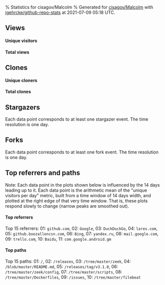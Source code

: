% Statistics for cisagov/Malcolm
% Generated for [cisagov/Malcolm](https://github.com/cisagov/Malcolm) with [jgehrcke/github-repo-stats](https://github.com/jgehrcke/github-repo-stats) at 2021-07-09 05:18 UTC.


## Views

#### Unique visitors
<div id="chart_views_unique" class="full-width-chart"></div>

#### Total views
<div id="chart_views_total" class="full-width-chart"></div>

<div class="pagebreak-for-print"> </div>


## Clones

#### Unique cloners
<div id="chart_clones_unique" class="full-width-chart"></div>

#### Total clones
<div id="chart_clones_total" class="full-width-chart"></div>



<div class="pagebreak-for-print"> </div>



## Stargazers

Each data point corresponds to at least one stargazer event.
The time resolution is one day.

<div id="chart_stargazers" class="full-width-chart"></div>




## Forks

Each data point corresponds to at least one fork event.
The time resolution is one day.

<div id="chart_forks" class="full-width-chart"></div>




<div class="pagebreak-for-print"> </div>



## Top referrers and paths


Note: Each data point in the plots shown below is influenced by the 14 days
leading up to it. Each data point is the arithmetic mean of the "unique
visitors per day" metric, built from a time window of 14 days width, and
plotted at the right edge of that very time window. That is, these plots
respond slowly to change (narrow peaks are smoothed out).




#### Top referrers


<div id="chart_referrers_top_n_alltime" class="full-width-chart"></div>

Top 15 referrers: 01: `github.com`, 02: `Google`, 03: `DuckDuckGo`, 04: `lares.com`, 05: `github.boozallencsn.com`, 06: `Bing`, 07: `yandex.ru`, 08: `mail.google.com`, 09: `trello.com`, 10: `Baidu`, 11: `com.google.android.gm`





#### Top paths


<div id="chart_paths_top_n_alltime" class="full-width-chart"></div>

Top 15 paths: 01: `/`, 02: `/releases`, 03: `/tree/master/zeek`, 04: `/blob/master/README.md`, 05: `/releases/tag/v3.1.0`, 06: `/tree/master/zeek/config`, 07: `/tree/master/scripts`, 08: `/tree/master/Dockerfiles`, 09: `/issues`, 10: `/tree/master/filebeat`


<script type="text/javascript">
    vegaEmbed('#chart_views_unique', {"$schema": "https://vega.github.io/schema/vega-lite/v4.8.1.json", "config": {"arc": {"fill": "#1b1e23"}, "area": {"fill": "#1b1e23"}, "axisBottom": {"domainColor": "#a9b4c4", "gridColor": "#a9b4c4", "labelColor": "#1b1e23", "labelFont": "relative-mono-11-pitch-pro, Menlo, monospace", "tickColor": "#a9b4c4", "titleColor": "#1b1e23", "titleFont": "relative-mono-11-pitch-pro, Menlo, monospace"}, "axisLeft": {"domainColor": "#a9b4c4", "gridColor": "#a9b4c4", "labelColor": "#1b1e23", "labelFont": "relative-mono-11-pitch-pro, Menlo, monospace", "tickColor": "#a9b4c4", "titleColor": "#1b1e23", "titleFont": "relative-mono-11-pitch-pro, Menlo, monospace"}, "axisX": {"grid": false}, "axisY": {"grid": false, "labelBound": true}, "background": "#FFFFFF", "group": {"fill": "#FFFFFF"}, "header": {"fontWeight": 400, "labelFont": "relative-mono-11-pitch-pro, Menlo, monospace", "titleFont": "relative-mono-11-pitch-pro, Menlo, monospace"}, "legend": {"labelFont": "relative-mono-11-pitch-pro, Menlo, monospace", "symbolSize": 200, "symbolType": "circle", "titleFont": "relative-mono-11-pitch-pro, Menlo, monospace"}, "line": {"color": "#1b1e23", "stroke": "#1b1e23"}, "path": {"stroke": "#1b1e23"}, "point": {"color": "#1b1e23", "cursor": "pointer", "filled": true, "size": 100}, "range": {"category": ["#85a2f7", "#ea9755", "#7eb36a", "#f07071", "#bc85d9", "#e587b6", "#a9b4c4", "#d4c05e", "#64b9c4"]}, "style": {"bar": {"fill": "#1b1e23"}, "text": {"font": "relative-mono-11-pitch-pro, Menlo, monospace", "fontWeight": 400}}, "symbol": {"shape": "circle"}, "title": {"anchor": "start", "font": "relative-mono-11-pitch-pro, Menlo, monospace", "fontWeight": 400}, "trail": {"color": "#1b1e23", "stroke": "#1b1e23"}, "view": {"stroke": null}}, "data": {"name": "data-444b99cc5f1acbf2ddd7c19db3daefbe"}, "datasets": {"data-444b99cc5f1acbf2ddd7c19db3daefbe": [{"time": "2021-06-24T00:00:00+00:00", "views_total": 43, "views_unique": 10}, {"time": "2021-06-25T00:00:00+00:00", "views_total": 108, "views_unique": 33}, {"time": "2021-06-26T00:00:00+00:00", "views_total": 38, "views_unique": 14}, {"time": "2021-06-27T00:00:00+00:00", "views_total": 33, "views_unique": 14}, {"time": "2021-06-28T00:00:00+00:00", "views_total": 185, "views_unique": 39}, {"time": "2021-06-29T00:00:00+00:00", "views_total": 102, "views_unique": 47}, {"time": "2021-06-30T00:00:00+00:00", "views_total": 139, "views_unique": 57}, {"time": "2021-07-01T00:00:00+00:00", "views_total": 397, "views_unique": 221}, {"time": "2021-07-02T00:00:00+00:00", "views_total": 301, "views_unique": 149}, {"time": "2021-07-03T00:00:00+00:00", "views_total": 57, "views_unique": 40}, {"time": "2021-07-04T00:00:00+00:00", "views_total": 44, "views_unique": 28}, {"time": "2021-07-05T00:00:00+00:00", "views_total": 118, "views_unique": 61}, {"time": "2021-07-06T00:00:00+00:00", "views_total": 139, "views_unique": 65}, {"time": "2021-07-07T00:00:00+00:00", "views_total": 156, "views_unique": 66}, {"time": "2021-07-08T00:00:00+00:00", "views_total": 243, "views_unique": 65}, {"time": "2021-07-09T00:00:00+00:00", "views_total": 1, "views_unique": 1}]}, "encoding": {"x": {"field": "time", "timeUnit": "yearmonthdate", "title": "date", "type": "temporal"}, "y": {"field": "views_unique", "scale": {"domain": [0, 243.10000000000002], "zero": true}, "title": "unique views per day", "type": "quantitative"}}, "height": 200, "mark": {"point": true, "type": "line"}, "padding": 10, "width": "container"}, {"actions": false, "renderer": "svg"}).catch(console.error);
vegaEmbed('#chart_views_total', {"$schema": "https://vega.github.io/schema/vega-lite/v4.8.1.json", "config": {"arc": {"fill": "#1b1e23"}, "area": {"fill": "#1b1e23"}, "axisBottom": {"domainColor": "#a9b4c4", "gridColor": "#a9b4c4", "labelColor": "#1b1e23", "labelFont": "relative-mono-11-pitch-pro, Menlo, monospace", "tickColor": "#a9b4c4", "titleColor": "#1b1e23", "titleFont": "relative-mono-11-pitch-pro, Menlo, monospace"}, "axisLeft": {"domainColor": "#a9b4c4", "gridColor": "#a9b4c4", "labelColor": "#1b1e23", "labelFont": "relative-mono-11-pitch-pro, Menlo, monospace", "tickColor": "#a9b4c4", "titleColor": "#1b1e23", "titleFont": "relative-mono-11-pitch-pro, Menlo, monospace"}, "axisX": {"grid": false}, "axisY": {"grid": false, "labelBound": true}, "background": "#FFFFFF", "group": {"fill": "#FFFFFF"}, "header": {"fontWeight": 400, "labelFont": "relative-mono-11-pitch-pro, Menlo, monospace", "titleFont": "relative-mono-11-pitch-pro, Menlo, monospace"}, "legend": {"labelFont": "relative-mono-11-pitch-pro, Menlo, monospace", "symbolSize": 200, "symbolType": "circle", "titleFont": "relative-mono-11-pitch-pro, Menlo, monospace"}, "line": {"color": "#1b1e23", "stroke": "#1b1e23"}, "path": {"stroke": "#1b1e23"}, "point": {"color": "#1b1e23", "cursor": "pointer", "filled": true, "size": 100}, "range": {"category": ["#85a2f7", "#ea9755", "#7eb36a", "#f07071", "#bc85d9", "#e587b6", "#a9b4c4", "#d4c05e", "#64b9c4"]}, "style": {"bar": {"fill": "#1b1e23"}, "text": {"font": "relative-mono-11-pitch-pro, Menlo, monospace", "fontWeight": 400}}, "symbol": {"shape": "circle"}, "title": {"anchor": "start", "font": "relative-mono-11-pitch-pro, Menlo, monospace", "fontWeight": 400}, "trail": {"color": "#1b1e23", "stroke": "#1b1e23"}, "view": {"stroke": null}}, "data": {"name": "data-444b99cc5f1acbf2ddd7c19db3daefbe"}, "datasets": {"data-444b99cc5f1acbf2ddd7c19db3daefbe": [{"time": "2021-06-24T00:00:00+00:00", "views_total": 43, "views_unique": 10}, {"time": "2021-06-25T00:00:00+00:00", "views_total": 108, "views_unique": 33}, {"time": "2021-06-26T00:00:00+00:00", "views_total": 38, "views_unique": 14}, {"time": "2021-06-27T00:00:00+00:00", "views_total": 33, "views_unique": 14}, {"time": "2021-06-28T00:00:00+00:00", "views_total": 185, "views_unique": 39}, {"time": "2021-06-29T00:00:00+00:00", "views_total": 102, "views_unique": 47}, {"time": "2021-06-30T00:00:00+00:00", "views_total": 139, "views_unique": 57}, {"time": "2021-07-01T00:00:00+00:00", "views_total": 397, "views_unique": 221}, {"time": "2021-07-02T00:00:00+00:00", "views_total": 301, "views_unique": 149}, {"time": "2021-07-03T00:00:00+00:00", "views_total": 57, "views_unique": 40}, {"time": "2021-07-04T00:00:00+00:00", "views_total": 44, "views_unique": 28}, {"time": "2021-07-05T00:00:00+00:00", "views_total": 118, "views_unique": 61}, {"time": "2021-07-06T00:00:00+00:00", "views_total": 139, "views_unique": 65}, {"time": "2021-07-07T00:00:00+00:00", "views_total": 156, "views_unique": 66}, {"time": "2021-07-08T00:00:00+00:00", "views_total": 243, "views_unique": 65}, {"time": "2021-07-09T00:00:00+00:00", "views_total": 1, "views_unique": 1}]}, "encoding": {"x": {"field": "time", "timeUnit": "yearmonthdate", "title": "date", "type": "temporal"}, "y": {"field": "views_total", "scale": {"domain": [0, 436.70000000000005], "zero": true}, "title": "total views per day", "type": "quantitative"}}, "height": 200, "mark": {"point": true, "type": "line"}, "padding": 10, "width": "container"}, {"actions": false, "renderer": "svg"}).catch(console.error);
vegaEmbed('#chart_clones_unique', {"$schema": "https://vega.github.io/schema/vega-lite/v4.8.1.json", "config": {"arc": {"fill": "#1b1e23"}, "area": {"fill": "#1b1e23"}, "axisBottom": {"domainColor": "#a9b4c4", "gridColor": "#a9b4c4", "labelColor": "#1b1e23", "labelFont": "relative-mono-11-pitch-pro, Menlo, monospace", "tickColor": "#a9b4c4", "titleColor": "#1b1e23", "titleFont": "relative-mono-11-pitch-pro, Menlo, monospace"}, "axisLeft": {"domainColor": "#a9b4c4", "gridColor": "#a9b4c4", "labelColor": "#1b1e23", "labelFont": "relative-mono-11-pitch-pro, Menlo, monospace", "tickColor": "#a9b4c4", "titleColor": "#1b1e23", "titleFont": "relative-mono-11-pitch-pro, Menlo, monospace"}, "axisX": {"grid": false}, "axisY": {"grid": false, "labelBound": true}, "background": "#FFFFFF", "group": {"fill": "#FFFFFF"}, "header": {"fontWeight": 400, "labelFont": "relative-mono-11-pitch-pro, Menlo, monospace", "titleFont": "relative-mono-11-pitch-pro, Menlo, monospace"}, "legend": {"labelFont": "relative-mono-11-pitch-pro, Menlo, monospace", "symbolSize": 200, "symbolType": "circle", "titleFont": "relative-mono-11-pitch-pro, Menlo, monospace"}, "line": {"color": "#1b1e23", "stroke": "#1b1e23"}, "path": {"stroke": "#1b1e23"}, "point": {"color": "#1b1e23", "cursor": "pointer", "filled": true, "size": 100}, "range": {"category": ["#85a2f7", "#ea9755", "#7eb36a", "#f07071", "#bc85d9", "#e587b6", "#a9b4c4", "#d4c05e", "#64b9c4"]}, "style": {"bar": {"fill": "#1b1e23"}, "text": {"font": "relative-mono-11-pitch-pro, Menlo, monospace", "fontWeight": 400}}, "symbol": {"shape": "circle"}, "title": {"anchor": "start", "font": "relative-mono-11-pitch-pro, Menlo, monospace", "fontWeight": 400}, "trail": {"color": "#1b1e23", "stroke": "#1b1e23"}, "view": {"stroke": null}}, "data": {"name": "data-f942a0f9da10a92a8bd2cf1c7932b651"}, "datasets": {"data-f942a0f9da10a92a8bd2cf1c7932b651": [{"clones_total": 1, "clones_unique": 1, "time": "2021-06-24T00:00:00+00:00"}, {"clones_total": 10, "clones_unique": 8, "time": "2021-06-25T00:00:00+00:00"}, {"clones_total": 1, "clones_unique": 1, "time": "2021-06-26T00:00:00+00:00"}, {"clones_total": 3, "clones_unique": 3, "time": "2021-06-27T00:00:00+00:00"}, {"clones_total": 10, "clones_unique": 9, "time": "2021-06-28T00:00:00+00:00"}, {"clones_total": 5, "clones_unique": 5, "time": "2021-06-29T00:00:00+00:00"}, {"clones_total": 5, "clones_unique": 5, "time": "2021-06-30T00:00:00+00:00"}, {"clones_total": 8, "clones_unique": 7, "time": "2021-07-01T00:00:00+00:00"}, {"clones_total": 14, "clones_unique": 12, "time": "2021-07-02T00:00:00+00:00"}, {"clones_total": 4, "clones_unique": 2, "time": "2021-07-03T00:00:00+00:00"}, {"clones_total": 1, "clones_unique": 1, "time": "2021-07-04T00:00:00+00:00"}, {"clones_total": 6, "clones_unique": 6, "time": "2021-07-05T00:00:00+00:00"}, {"clones_total": 5, "clones_unique": 3, "time": "2021-07-06T00:00:00+00:00"}, {"clones_total": 6, "clones_unique": 5, "time": "2021-07-07T00:00:00+00:00"}, {"clones_total": 9, "clones_unique": 5, "time": "2021-07-08T00:00:00+00:00"}, {"clones_total": 0, "clones_unique": 0, "time": "2021-07-09T00:00:00+00:00"}]}, "encoding": {"x": {"field": "time", "timeUnit": "yearmonthdate", "title": "date", "type": "temporal"}, "y": {"field": "clones_unique", "scale": {"domain": [0, 13.200000000000001], "zero": true}, "title": "unique clones per day", "type": "quantitative"}}, "height": 200, "mark": {"point": true, "type": "line"}, "padding": 10, "width": "container"}, {"actions": false, "renderer": "svg"}).catch(console.error);
vegaEmbed('#chart_clones_total', {"$schema": "https://vega.github.io/schema/vega-lite/v4.8.1.json", "config": {"arc": {"fill": "#1b1e23"}, "area": {"fill": "#1b1e23"}, "axisBottom": {"domainColor": "#a9b4c4", "gridColor": "#a9b4c4", "labelColor": "#1b1e23", "labelFont": "relative-mono-11-pitch-pro, Menlo, monospace", "tickColor": "#a9b4c4", "titleColor": "#1b1e23", "titleFont": "relative-mono-11-pitch-pro, Menlo, monospace"}, "axisLeft": {"domainColor": "#a9b4c4", "gridColor": "#a9b4c4", "labelColor": "#1b1e23", "labelFont": "relative-mono-11-pitch-pro, Menlo, monospace", "tickColor": "#a9b4c4", "titleColor": "#1b1e23", "titleFont": "relative-mono-11-pitch-pro, Menlo, monospace"}, "axisX": {"grid": false}, "axisY": {"grid": false, "labelBound": true}, "background": "#FFFFFF", "group": {"fill": "#FFFFFF"}, "header": {"fontWeight": 400, "labelFont": "relative-mono-11-pitch-pro, Menlo, monospace", "titleFont": "relative-mono-11-pitch-pro, Menlo, monospace"}, "legend": {"labelFont": "relative-mono-11-pitch-pro, Menlo, monospace", "symbolSize": 200, "symbolType": "circle", "titleFont": "relative-mono-11-pitch-pro, Menlo, monospace"}, "line": {"color": "#1b1e23", "stroke": "#1b1e23"}, "path": {"stroke": "#1b1e23"}, "point": {"color": "#1b1e23", "cursor": "pointer", "filled": true, "size": 100}, "range": {"category": ["#85a2f7", "#ea9755", "#7eb36a", "#f07071", "#bc85d9", "#e587b6", "#a9b4c4", "#d4c05e", "#64b9c4"]}, "style": {"bar": {"fill": "#1b1e23"}, "text": {"font": "relative-mono-11-pitch-pro, Menlo, monospace", "fontWeight": 400}}, "symbol": {"shape": "circle"}, "title": {"anchor": "start", "font": "relative-mono-11-pitch-pro, Menlo, monospace", "fontWeight": 400}, "trail": {"color": "#1b1e23", "stroke": "#1b1e23"}, "view": {"stroke": null}}, "data": {"name": "data-f942a0f9da10a92a8bd2cf1c7932b651"}, "datasets": {"data-f942a0f9da10a92a8bd2cf1c7932b651": [{"clones_total": 1, "clones_unique": 1, "time": "2021-06-24T00:00:00+00:00"}, {"clones_total": 10, "clones_unique": 8, "time": "2021-06-25T00:00:00+00:00"}, {"clones_total": 1, "clones_unique": 1, "time": "2021-06-26T00:00:00+00:00"}, {"clones_total": 3, "clones_unique": 3, "time": "2021-06-27T00:00:00+00:00"}, {"clones_total": 10, "clones_unique": 9, "time": "2021-06-28T00:00:00+00:00"}, {"clones_total": 5, "clones_unique": 5, "time": "2021-06-29T00:00:00+00:00"}, {"clones_total": 5, "clones_unique": 5, "time": "2021-06-30T00:00:00+00:00"}, {"clones_total": 8, "clones_unique": 7, "time": "2021-07-01T00:00:00+00:00"}, {"clones_total": 14, "clones_unique": 12, "time": "2021-07-02T00:00:00+00:00"}, {"clones_total": 4, "clones_unique": 2, "time": "2021-07-03T00:00:00+00:00"}, {"clones_total": 1, "clones_unique": 1, "time": "2021-07-04T00:00:00+00:00"}, {"clones_total": 6, "clones_unique": 6, "time": "2021-07-05T00:00:00+00:00"}, {"clones_total": 5, "clones_unique": 3, "time": "2021-07-06T00:00:00+00:00"}, {"clones_total": 6, "clones_unique": 5, "time": "2021-07-07T00:00:00+00:00"}, {"clones_total": 9, "clones_unique": 5, "time": "2021-07-08T00:00:00+00:00"}, {"clones_total": 0, "clones_unique": 0, "time": "2021-07-09T00:00:00+00:00"}]}, "encoding": {"x": {"field": "time", "timeUnit": "yearmonthdate", "title": "date", "type": "temporal"}, "y": {"field": "clones_total", "scale": {"domain": [0, 15.400000000000002], "zero": true}, "title": "total clones per day", "type": "quantitative"}}, "height": 200, "mark": {"point": true, "type": "line"}, "padding": 10, "width": "container"}, {"actions": false, "renderer": "svg"}).catch(console.error);
vegaEmbed('#chart_stargazers', {"$schema": "https://vega.github.io/schema/vega-lite/v4.8.1.json", "config": {"arc": {"fill": "#1b1e23"}, "area": {"fill": "#1b1e23"}, "axisBottom": {"domainColor": "#a9b4c4", "gridColor": "#a9b4c4", "labelColor": "#1b1e23", "labelFont": "relative-mono-11-pitch-pro, Menlo, monospace", "tickColor": "#a9b4c4", "titleColor": "#1b1e23", "titleFont": "relative-mono-11-pitch-pro, Menlo, monospace"}, "axisLeft": {"domainColor": "#a9b4c4", "gridColor": "#a9b4c4", "labelColor": "#1b1e23", "labelFont": "relative-mono-11-pitch-pro, Menlo, monospace", "tickColor": "#a9b4c4", "titleColor": "#1b1e23", "titleFont": "relative-mono-11-pitch-pro, Menlo, monospace"}, "axisX": {"grid": false}, "axisY": {"grid": false}, "background": "#FFFFFF", "group": {"fill": "#FFFFFF"}, "header": {"fontWeight": 400, "labelFont": "relative-mono-11-pitch-pro, Menlo, monospace", "titleFont": "relative-mono-11-pitch-pro, Menlo, monospace"}, "legend": {"labelFont": "relative-mono-11-pitch-pro, Menlo, monospace", "symbolSize": 200, "symbolType": "circle", "titleFont": "relative-mono-11-pitch-pro, Menlo, monospace"}, "line": {"color": "#1b1e23", "stroke": "#1b1e23"}, "path": {"stroke": "#1b1e23"}, "point": {"color": "#1b1e23", "cursor": "pointer", "filled": true, "size": 100}, "range": {"category": ["#85a2f7", "#ea9755", "#7eb36a", "#f07071", "#bc85d9", "#e587b6", "#a9b4c4", "#d4c05e", "#64b9c4"]}, "style": {"bar": {"fill": "#1b1e23"}, "text": {"font": "relative-mono-11-pitch-pro, Menlo, monospace", "fontWeight": 400}}, "symbol": {"shape": "circle"}, "title": {"anchor": "start", "font": "relative-mono-11-pitch-pro, Menlo, monospace", "fontWeight": 400}, "trail": {"color": "#1b1e23", "stroke": "#1b1e23"}, "view": {"stroke": null}}, "data": {"name": "data-16e701dac07ac5560898b3a3565dcd39"}, "datasets": {"data-16e701dac07ac5560898b3a3565dcd39": [{"stars_cumulative": 199.0, "time": "2019-06-09T00:00:00+00:00"}, {"stars_cumulative": 226.0, "time": "2019-06-16T14:00:00+00:00"}, {"stars_cumulative": 246.0, "time": "2019-06-24T04:00:00+00:00"}, {"stars_cumulative": 253.0, "time": "2019-07-01T18:00:00+00:00"}, {"stars_cumulative": 257.0, "time": "2019-07-09T08:00:00+00:00"}, {"stars_cumulative": 259.0, "time": "2019-07-16T22:00:00+00:00"}, {"stars_cumulative": 264.0, "time": "2019-07-24T12:00:00+00:00"}, {"stars_cumulative": 285.0, "time": "2019-08-01T02:00:00+00:00"}, {"stars_cumulative": 292.0, "time": "2019-08-08T16:00:00+00:00"}, {"stars_cumulative": 308.0, "time": "2019-08-16T06:00:00+00:00"}, {"stars_cumulative": 313.0, "time": "2019-08-23T20:00:00+00:00"}, {"stars_cumulative": 318.0, "time": "2019-08-31T10:00:00+00:00"}, {"stars_cumulative": 325.0, "time": "2019-09-08T00:00:00+00:00"}, {"stars_cumulative": 329.0, "time": "2019-09-15T14:00:00+00:00"}, {"stars_cumulative": 335.0, "time": "2019-09-23T04:00:00+00:00"}, {"stars_cumulative": 339.0, "time": "2019-09-30T18:00:00+00:00"}, {"stars_cumulative": 342.0, "time": "2019-10-08T08:00:00+00:00"}, {"stars_cumulative": 344.0, "time": "2019-10-15T22:00:00+00:00"}, {"stars_cumulative": 347.0, "time": "2019-10-23T12:00:00+00:00"}, {"stars_cumulative": 361.0, "time": "2019-10-31T02:00:00+00:00"}, {"stars_cumulative": 365.0, "time": "2019-11-07T16:00:00+00:00"}, {"stars_cumulative": 374.0, "time": "2019-11-15T06:00:00+00:00"}, {"stars_cumulative": 375.0, "time": "2019-11-22T20:00:00+00:00"}, {"stars_cumulative": 378.0, "time": "2019-11-30T10:00:00+00:00"}, {"stars_cumulative": 381.0, "time": "2019-12-08T00:00:00+00:00"}, {"stars_cumulative": 387.0, "time": "2019-12-15T14:00:00+00:00"}, {"stars_cumulative": 389.0, "time": "2019-12-23T04:00:00+00:00"}, {"stars_cumulative": 396.0, "time": "2019-12-30T18:00:00+00:00"}, {"stars_cumulative": 404.0, "time": "2020-01-07T08:00:00+00:00"}, {"stars_cumulative": 410.0, "time": "2020-01-14T22:00:00+00:00"}, {"stars_cumulative": 415.0, "time": "2020-01-22T12:00:00+00:00"}, {"stars_cumulative": 417.0, "time": "2020-01-30T02:00:00+00:00"}, {"stars_cumulative": 422.0, "time": "2020-02-06T16:00:00+00:00"}, {"stars_cumulative": 425.0, "time": "2020-02-14T06:00:00+00:00"}, {"stars_cumulative": 427.0, "time": "2020-02-21T20:00:00+00:00"}, {"stars_cumulative": 428.0, "time": "2020-02-29T10:00:00+00:00"}, {"stars_cumulative": 434.0, "time": "2020-03-15T14:00:00+00:00"}, {"stars_cumulative": 438.0, "time": "2020-03-23T04:00:00+00:00"}, {"stars_cumulative": 440.0, "time": "2020-03-30T18:00:00+00:00"}, {"stars_cumulative": 448.0, "time": "2020-04-07T08:00:00+00:00"}, {"stars_cumulative": 453.0, "time": "2020-04-14T22:00:00+00:00"}, {"stars_cumulative": 456.0, "time": "2020-04-22T12:00:00+00:00"}, {"stars_cumulative": 462.0, "time": "2020-04-30T02:00:00+00:00"}, {"stars_cumulative": 469.0, "time": "2020-05-07T16:00:00+00:00"}, {"stars_cumulative": 472.0, "time": "2020-05-15T06:00:00+00:00"}, {"stars_cumulative": 478.0, "time": "2020-05-22T20:00:00+00:00"}, {"stars_cumulative": 480.0, "time": "2020-05-30T10:00:00+00:00"}, {"stars_cumulative": 481.0, "time": "2020-06-07T00:00:00+00:00"}, {"stars_cumulative": 484.0, "time": "2020-06-14T14:00:00+00:00"}, {"stars_cumulative": 489.0, "time": "2020-06-22T04:00:00+00:00"}, {"stars_cumulative": 496.0, "time": "2020-06-29T18:00:00+00:00"}, {"stars_cumulative": 502.0, "time": "2020-07-07T08:00:00+00:00"}, {"stars_cumulative": 509.0, "time": "2020-07-14T22:00:00+00:00"}, {"stars_cumulative": 513.0, "time": "2020-07-22T12:00:00+00:00"}, {"stars_cumulative": 518.0, "time": "2020-07-30T02:00:00+00:00"}, {"stars_cumulative": 527.0, "time": "2020-08-06T16:00:00+00:00"}, {"stars_cumulative": 541.0, "time": "2020-08-14T06:00:00+00:00"}, {"stars_cumulative": 548.0, "time": "2020-08-21T20:00:00+00:00"}, {"stars_cumulative": 551.0, "time": "2020-08-29T10:00:00+00:00"}, {"stars_cumulative": 553.0, "time": "2020-09-06T00:00:00+00:00"}, {"stars_cumulative": 573.0, "time": "2020-09-13T14:00:00+00:00"}, {"stars_cumulative": 584.0, "time": "2020-09-21T04:00:00+00:00"}, {"stars_cumulative": 590.0, "time": "2020-09-28T18:00:00+00:00"}, {"stars_cumulative": 591.0, "time": "2020-10-06T08:00:00+00:00"}, {"stars_cumulative": 595.0, "time": "2020-10-13T22:00:00+00:00"}, {"stars_cumulative": 598.0, "time": "2020-10-21T12:00:00+00:00"}, {"stars_cumulative": 602.0, "time": "2020-10-29T02:00:00+00:00"}, {"stars_cumulative": 606.0, "time": "2020-11-13T06:00:00+00:00"}, {"stars_cumulative": 610.0, "time": "2020-11-20T20:00:00+00:00"}, {"stars_cumulative": 614.0, "time": "2020-11-28T10:00:00+00:00"}, {"stars_cumulative": 616.0, "time": "2020-12-06T00:00:00+00:00"}, {"stars_cumulative": 619.0, "time": "2020-12-13T14:00:00+00:00"}, {"stars_cumulative": 627.0, "time": "2020-12-21T04:00:00+00:00"}, {"stars_cumulative": 630.0, "time": "2020-12-28T18:00:00+00:00"}, {"stars_cumulative": 636.0, "time": "2021-01-05T08:00:00+00:00"}, {"stars_cumulative": 640.0, "time": "2021-01-12T22:00:00+00:00"}, {"stars_cumulative": 642.0, "time": "2021-01-20T12:00:00+00:00"}, {"stars_cumulative": 646.0, "time": "2021-01-28T02:00:00+00:00"}, {"stars_cumulative": 650.0, "time": "2021-02-04T16:00:00+00:00"}, {"stars_cumulative": 657.0, "time": "2021-02-12T06:00:00+00:00"}, {"stars_cumulative": 661.0, "time": "2021-02-19T20:00:00+00:00"}, {"stars_cumulative": 665.0, "time": "2021-02-27T10:00:00+00:00"}, {"stars_cumulative": 667.0, "time": "2021-03-07T00:00:00+00:00"}, {"stars_cumulative": 683.0, "time": "2021-03-14T14:00:00+00:00"}, {"stars_cumulative": 691.0, "time": "2021-03-22T04:00:00+00:00"}, {"stars_cumulative": 696.0, "time": "2021-03-29T18:00:00+00:00"}, {"stars_cumulative": 701.0, "time": "2021-04-06T08:00:00+00:00"}, {"stars_cumulative": 712.0, "time": "2021-04-13T22:00:00+00:00"}, {"stars_cumulative": 719.0, "time": "2021-04-21T12:00:00+00:00"}, {"stars_cumulative": 720.0, "time": "2021-04-29T02:00:00+00:00"}, {"stars_cumulative": 721.0, "time": "2021-05-06T16:00:00+00:00"}, {"stars_cumulative": 723.0, "time": "2021-05-14T06:00:00+00:00"}, {"stars_cumulative": 732.0, "time": "2021-05-21T20:00:00+00:00"}, {"stars_cumulative": 735.0, "time": "2021-05-29T10:00:00+00:00"}, {"stars_cumulative": 738.0, "time": "2021-06-06T00:00:00+00:00"}, {"stars_cumulative": 741.0, "time": "2021-06-13T14:00:00+00:00"}, {"stars_cumulative": 746.0, "time": "2021-06-21T04:00:00+00:00"}, {"stars_cumulative": 766.0, "time": "2021-06-28T18:00:00+00:00"}, {"stars_cumulative": 767.0, "time": "2021-07-06T08:00:00+00:00"}]}, "encoding": {"x": {"field": "time", "scale": {"domain": ["2019-06-09", "2021-07-06"]}, "timeUnit": "yearmonthdate", "title": "date", "type": "temporal"}, "y": {"field": "stars_cumulative", "scale": {"domain": [0, 843.7], "zero": true}, "title": "stargazer count (cumulative)", "type": "quantitative"}}, "height": 300, "mark": {"point": true, "type": "line"}, "padding": 10, "width": "container"}, {"actions": false, "renderer": "svg"}).catch(console.error);
vegaEmbed('#chart_forks', {"$schema": "https://vega.github.io/schema/vega-lite/v4.8.1.json", "config": {"arc": {"fill": "#1b1e23"}, "area": {"fill": "#1b1e23"}, "axisBottom": {"domainColor": "#a9b4c4", "gridColor": "#a9b4c4", "labelColor": "#1b1e23", "labelFont": "relative-mono-11-pitch-pro, Menlo, monospace", "tickColor": "#a9b4c4", "titleColor": "#1b1e23", "titleFont": "relative-mono-11-pitch-pro, Menlo, monospace"}, "axisLeft": {"domainColor": "#a9b4c4", "gridColor": "#a9b4c4", "labelColor": "#1b1e23", "labelFont": "relative-mono-11-pitch-pro, Menlo, monospace", "tickColor": "#a9b4c4", "titleColor": "#1b1e23", "titleFont": "relative-mono-11-pitch-pro, Menlo, monospace"}, "axisX": {"grid": false}, "axisY": {"grid": false}, "background": "#FFFFFF", "group": {"fill": "#FFFFFF"}, "header": {"fontWeight": 400, "labelFont": "relative-mono-11-pitch-pro, Menlo, monospace", "titleFont": "relative-mono-11-pitch-pro, Menlo, monospace"}, "legend": {"labelFont": "relative-mono-11-pitch-pro, Menlo, monospace", "symbolSize": 200, "symbolType": "circle", "titleFont": "relative-mono-11-pitch-pro, Menlo, monospace"}, "line": {"color": "#1b1e23", "stroke": "#1b1e23"}, "path": {"stroke": "#1b1e23"}, "point": {"color": "#1b1e23", "cursor": "pointer", "filled": true, "size": 100}, "range": {"category": ["#85a2f7", "#ea9755", "#7eb36a", "#f07071", "#bc85d9", "#e587b6", "#a9b4c4", "#d4c05e", "#64b9c4"]}, "style": {"bar": {"fill": "#1b1e23"}, "text": {"font": "relative-mono-11-pitch-pro, Menlo, monospace", "fontWeight": 400}}, "symbol": {"shape": "circle"}, "title": {"anchor": "start", "font": "relative-mono-11-pitch-pro, Menlo, monospace", "fontWeight": 400}, "trail": {"color": "#1b1e23", "stroke": "#1b1e23"}, "view": {"stroke": null}}, "data": {"name": "data-f8c758245d9549f9d4728ffb9f91bdfd"}, "datasets": {"data-f8c758245d9549f9d4728ffb9f91bdfd": [{"forks_cumulative": 15.0, "time": "2019-06-11T00:00:00+00:00"}, {"forks_cumulative": 19.0, "time": "2019-06-18T12:00:00+00:00"}, {"forks_cumulative": 22.0, "time": "2019-06-26T00:00:00+00:00"}, {"forks_cumulative": 23.0, "time": "2019-07-11T00:00:00+00:00"}, {"forks_cumulative": 24.0, "time": "2019-07-18T12:00:00+00:00"}, {"forks_cumulative": 25.0, "time": "2019-07-26T00:00:00+00:00"}, {"forks_cumulative": 31.0, "time": "2019-08-02T12:00:00+00:00"}, {"forks_cumulative": 32.0, "time": "2019-08-10T00:00:00+00:00"}, {"forks_cumulative": 37.0, "time": "2019-08-17T12:00:00+00:00"}, {"forks_cumulative": 38.0, "time": "2019-08-25T00:00:00+00:00"}, {"forks_cumulative": 39.0, "time": "2019-09-01T12:00:00+00:00"}, {"forks_cumulative": 40.0, "time": "2019-09-09T00:00:00+00:00"}, {"forks_cumulative": 41.0, "time": "2019-09-16T12:00:00+00:00"}, {"forks_cumulative": 42.0, "time": "2019-10-01T12:00:00+00:00"}, {"forks_cumulative": 43.0, "time": "2019-10-09T00:00:00+00:00"}, {"forks_cumulative": 44.0, "time": "2019-10-24T00:00:00+00:00"}, {"forks_cumulative": 46.0, "time": "2019-10-31T12:00:00+00:00"}, {"forks_cumulative": 47.0, "time": "2019-11-23T00:00:00+00:00"}, {"forks_cumulative": 48.0, "time": "2019-12-08T00:00:00+00:00"}, {"forks_cumulative": 50.0, "time": "2019-12-15T12:00:00+00:00"}, {"forks_cumulative": 51.0, "time": "2019-12-23T00:00:00+00:00"}, {"forks_cumulative": 53.0, "time": "2019-12-30T12:00:00+00:00"}, {"forks_cumulative": 54.0, "time": "2020-01-07T00:00:00+00:00"}, {"forks_cumulative": 56.0, "time": "2020-01-14T12:00:00+00:00"}, {"forks_cumulative": 57.0, "time": "2020-02-13T12:00:00+00:00"}, {"forks_cumulative": 58.0, "time": "2020-02-28T12:00:00+00:00"}, {"forks_cumulative": 59.0, "time": "2020-03-07T00:00:00+00:00"}, {"forks_cumulative": 60.0, "time": "2020-03-14T12:00:00+00:00"}, {"forks_cumulative": 63.0, "time": "2020-03-22T00:00:00+00:00"}, {"forks_cumulative": 64.0, "time": "2020-04-06T00:00:00+00:00"}, {"forks_cumulative": 65.0, "time": "2020-04-13T12:00:00+00:00"}, {"forks_cumulative": 67.0, "time": "2020-04-21T00:00:00+00:00"}, {"forks_cumulative": 68.0, "time": "2020-05-06T00:00:00+00:00"}, {"forks_cumulative": 70.0, "time": "2020-05-13T12:00:00+00:00"}, {"forks_cumulative": 71.0, "time": "2020-05-28T12:00:00+00:00"}, {"forks_cumulative": 72.0, "time": "2020-06-05T00:00:00+00:00"}, {"forks_cumulative": 73.0, "time": "2020-06-20T00:00:00+00:00"}, {"forks_cumulative": 78.0, "time": "2020-07-05T00:00:00+00:00"}, {"forks_cumulative": 79.0, "time": "2020-07-12T12:00:00+00:00"}, {"forks_cumulative": 82.0, "time": "2020-07-20T00:00:00+00:00"}, {"forks_cumulative": 85.0, "time": "2020-07-27T12:00:00+00:00"}, {"forks_cumulative": 86.0, "time": "2020-08-11T12:00:00+00:00"}, {"forks_cumulative": 87.0, "time": "2020-09-03T00:00:00+00:00"}, {"forks_cumulative": 88.0, "time": "2020-09-18T00:00:00+00:00"}, {"forks_cumulative": 89.0, "time": "2020-11-02T00:00:00+00:00"}, {"forks_cumulative": 90.0, "time": "2020-11-09T12:00:00+00:00"}, {"forks_cumulative": 93.0, "time": "2020-11-24T12:00:00+00:00"}, {"forks_cumulative": 94.0, "time": "2020-12-09T12:00:00+00:00"}, {"forks_cumulative": 95.0, "time": "2021-01-08T12:00:00+00:00"}, {"forks_cumulative": 96.0, "time": "2021-01-16T00:00:00+00:00"}, {"forks_cumulative": 97.0, "time": "2021-01-31T00:00:00+00:00"}, {"forks_cumulative": 99.0, "time": "2021-03-02T00:00:00+00:00"}, {"forks_cumulative": 100.0, "time": "2021-03-09T12:00:00+00:00"}, {"forks_cumulative": 103.0, "time": "2021-03-17T00:00:00+00:00"}, {"forks_cumulative": 104.0, "time": "2021-03-24T12:00:00+00:00"}, {"forks_cumulative": 105.0, "time": "2021-04-01T00:00:00+00:00"}, {"forks_cumulative": 106.0, "time": "2021-04-23T12:00:00+00:00"}, {"forks_cumulative": 108.0, "time": "2021-05-16T00:00:00+00:00"}, {"forks_cumulative": 109.0, "time": "2021-05-31T00:00:00+00:00"}, {"forks_cumulative": 111.0, "time": "2021-06-07T12:00:00+00:00"}, {"forks_cumulative": 114.0, "time": "2021-06-30T00:00:00+00:00"}]}, "encoding": {"x": {"field": "time", "scale": {"domain": ["2019-06-09", "2021-07-06"]}, "timeUnit": "yearmonthdate", "title": "date", "type": "temporal"}, "y": {"field": "forks_cumulative", "scale": {"domain": [0, 125.4], "zero": true}, "title": "fork count (cumulative)", "type": "quantitative"}}, "height": 300, "mark": {"point": true, "type": "line"}, "padding": 10, "width": "container"}, {"actions": false, "renderer": "svg"}).catch(console.error);
vegaEmbed('#chart_referrers_top_n_alltime', {"$schema": "https://vega.github.io/schema/vega-lite/v4.8.1.json", "config": {"arc": {"fill": "#1b1e23"}, "area": {"fill": "#1b1e23"}, "axisBottom": {"domainColor": "#a9b4c4", "gridColor": "#a9b4c4", "labelColor": "#1b1e23", "labelFont": "relative-mono-11-pitch-pro, Menlo, monospace", "tickColor": "#a9b4c4", "titleColor": "#1b1e23", "titleFont": "relative-mono-11-pitch-pro, Menlo, monospace"}, "axisLeft": {"domainColor": "#a9b4c4", "gridColor": "#a9b4c4", "labelColor": "#1b1e23", "labelFont": "relative-mono-11-pitch-pro, Menlo, monospace", "tickColor": "#a9b4c4", "titleColor": "#1b1e23", "titleFont": "relative-mono-11-pitch-pro, Menlo, monospace"}, "axisX": {"grid": false}, "axisY": {"grid": false}, "background": "#FFFFFF", "group": {"fill": "#FFFFFF"}, "header": {"fontWeight": 400, "labelFont": "relative-mono-11-pitch-pro, Menlo, monospace", "titleFont": "relative-mono-11-pitch-pro, Menlo, monospace"}, "legend": {"labelFont": "relative-mono-11-pitch-pro, Menlo, monospace", "symbolSize": 200, "symbolType": "circle", "titleFont": "relative-mono-11-pitch-pro, Menlo, monospace"}, "line": {"color": "#1b1e23", "stroke": "#1b1e23"}, "path": {"stroke": "#1b1e23"}, "point": {"color": "#1b1e23", "cursor": "pointer", "filled": true, "size": 50}, "range": {"category": ["#85a2f7", "#ea9755", "#7eb36a", "#f07071", "#bc85d9", "#e587b6", "#a9b4c4", "#d4c05e", "#64b9c4"]}, "style": {"bar": {"fill": "#1b1e23"}, "text": {"font": "relative-mono-11-pitch-pro, Menlo, monospace", "fontWeight": 400}}, "symbol": {"shape": "circle"}, "title": {"anchor": "start", "font": "relative-mono-11-pitch-pro, Menlo, monospace", "fontWeight": 400}, "trail": {"color": "#1b1e23", "stroke": "#1b1e23"}, "view": {"stroke": null}}, "data": {"name": "data-06e382f0ba37cb4a3c08b8902f4f1921"}, "datasets": {"data-06e382f0ba37cb4a3c08b8902f4f1921": [{"referrer": "github.com", "time": "2021-07-08T00:00:00+00:00", "views_unique": 475.0, "views_unique_norm": 33.92857142857143}, {"referrer": "github.com", "time": "2021-07-09T00:00:00+00:00", "views_unique": 486.0, "views_unique_norm": 34.714285714285715}, {"referrer": "Google", "time": "2021-07-08T00:00:00+00:00", "views_unique": 150.0, "views_unique_norm": 10.714285714285714}, {"referrer": "Google", "time": "2021-07-09T00:00:00+00:00", "views_unique": 156.0, "views_unique_norm": 11.142857142857142}, {"referrer": "DuckDuckGo", "time": "2021-07-08T00:00:00+00:00", "views_unique": 6.0, "views_unique_norm": 0.42857142857142855}, {"referrer": "DuckDuckGo", "time": "2021-07-09T00:00:00+00:00", "views_unique": 4.0, "views_unique_norm": 0.2857142857142857}, {"referrer": "lares.com", "time": "2021-07-08T00:00:00+00:00", "views_unique": 3.0, "views_unique_norm": 0.21428571428571427}, {"referrer": "lares.com", "time": "2021-07-09T00:00:00+00:00", "views_unique": 4.0, "views_unique_norm": 0.2857142857142857}, {"referrer": "github.boozallencsn.com", "time": "2021-07-08T00:00:00+00:00", "views_unique": 3.0, "views_unique_norm": 0.21428571428571427}, {"referrer": "github.boozallencsn.com", "time": "2021-07-09T00:00:00+00:00", "views_unique": 3.0, "views_unique_norm": 0.21428571428571427}, {"referrer": "Bing", "time": "2021-07-08T00:00:00+00:00", "views_unique": 1.0, "views_unique_norm": 0.07142857142857142}, {"referrer": "Bing", "time": "2021-07-09T00:00:00+00:00", "views_unique": 2.0, "views_unique_norm": 0.14285714285714285}, {"referrer": "yandex.ru", "time": "2021-07-08T00:00:00+00:00", "views_unique": 2.0, "views_unique_norm": 0.14285714285714285}, {"referrer": "yandex.ru", "time": "2021-07-09T00:00:00+00:00", "views_unique": 2.0, "views_unique_norm": 0.14285714285714285}, {"referrer": "mail.google.com", "time": "2021-07-08T00:00:00+00:00", "views_unique": 1.0, "views_unique_norm": 0.07142857142857142}, {"referrer": "mail.google.com", "time": "2021-07-09T00:00:00+00:00", "views_unique": 1.0, "views_unique_norm": 0.07142857142857142}, {"referrer": "trello.com", "time": "2021-07-08T00:00:00+00:00", "views_unique": 1.0, "views_unique_norm": 0.07142857142857142}, {"referrer": "trello.com", "time": "2021-07-09T00:00:00+00:00", "views_unique": 1.0, "views_unique_norm": 0.07142857142857142}, {"referrer": "Baidu", "time": "2021-07-08T00:00:00+00:00", "views_unique": 1.0, "views_unique_norm": 0.07142857142857142}, {"referrer": "Baidu", "time": "2021-07-09T00:00:00+00:00", "views_unique": null, "views_unique_norm": null}]}, "encoding": {"color": {"field": "referrer", "sort": {"field": "order"}, "type": "nominal"}, "x": {"field": "time", "timeUnit": "yearmonthdate", "title": "date", "type": "temporal"}, "y": {"field": "views_unique_norm", "scale": {"domain": [0, 38.18571428571429], "zero": true}, "title": "unique visitors per day (mean from last 14 days)", "type": "quantitative"}}, "height": 300, "mark": {"point": true, "type": "line"}, "padding": 10, "width": "container"}, {"actions": false, "renderer": "svg"}).catch(console.error);
vegaEmbed('#chart_paths_top_n_alltime', {"$schema": "https://vega.github.io/schema/vega-lite/v4.8.1.json", "config": {"arc": {"fill": "#1b1e23"}, "area": {"fill": "#1b1e23"}, "axisBottom": {"domainColor": "#a9b4c4", "gridColor": "#a9b4c4", "labelColor": "#1b1e23", "labelFont": "relative-mono-11-pitch-pro, Menlo, monospace", "tickColor": "#a9b4c4", "titleColor": "#1b1e23", "titleFont": "relative-mono-11-pitch-pro, Menlo, monospace"}, "axisLeft": {"domainColor": "#a9b4c4", "gridColor": "#a9b4c4", "labelColor": "#1b1e23", "labelFont": "relative-mono-11-pitch-pro, Menlo, monospace", "tickColor": "#a9b4c4", "titleColor": "#1b1e23", "titleFont": "relative-mono-11-pitch-pro, Menlo, monospace"}, "axisX": {"grid": false}, "axisY": {"grid": false}, "background": "#FFFFFF", "group": {"fill": "#FFFFFF"}, "header": {"fontWeight": 400, "labelFont": "relative-mono-11-pitch-pro, Menlo, monospace", "titleFont": "relative-mono-11-pitch-pro, Menlo, monospace"}, "legend": {"labelFont": "relative-mono-11-pitch-pro, Menlo, monospace", "symbolSize": 200, "symbolType": "circle", "titleFont": "relative-mono-11-pitch-pro, Menlo, monospace"}, "line": {"color": "#1b1e23", "stroke": "#1b1e23"}, "path": {"stroke": "#1b1e23"}, "point": {"color": "#1b1e23", "cursor": "pointer", "filled": true, "size": 50}, "range": {"category": ["#85a2f7", "#ea9755", "#7eb36a", "#f07071", "#bc85d9", "#e587b6", "#a9b4c4", "#d4c05e", "#64b9c4"]}, "style": {"bar": {"fill": "#1b1e23"}, "text": {"font": "relative-mono-11-pitch-pro, Menlo, monospace", "fontWeight": 400}}, "symbol": {"shape": "circle"}, "title": {"anchor": "start", "font": "relative-mono-11-pitch-pro, Menlo, monospace", "fontWeight": 400}, "trail": {"color": "#1b1e23", "stroke": "#1b1e23"}, "view": {"stroke": null}}, "data": {"name": "data-fda8b06b6b6343ca9717157f5d652000"}, "datasets": {"data-fda8b06b6b6343ca9717157f5d652000": [{"path": "/", "time": "2021-07-08T00:00:00+00:00", "views_unique": 722, "views_unique_norm": 51.57142857142857}, {"path": "/", "time": "2021-07-09T00:00:00+00:00", "views_unique": 741, "views_unique_norm": 52.92857142857143}, {"path": "/releases", "time": "2021-07-08T00:00:00+00:00", "views_unique": 21, "views_unique_norm": 1.5}, {"path": "/releases", "time": "2021-07-09T00:00:00+00:00", "views_unique": 22, "views_unique_norm": 1.5714285714285714}, {"path": "/tree/master/zeek", "time": "2021-07-08T00:00:00+00:00", "views_unique": 17, "views_unique_norm": 1.2142857142857142}, {"path": "/tree/master/zeek", "time": "2021-07-09T00:00:00+00:00", "views_unique": 19, "views_unique_norm": 1.3571428571428572}, {"path": "/blob/master/README.md", "time": "2021-07-08T00:00:00+00:00", "views_unique": 15, "views_unique_norm": 1.0714285714285714}, {"path": "/blob/master/README.md", "time": "2021-07-09T00:00:00+00:00", "views_unique": 16, "views_unique_norm": 1.1428571428571428}, {"path": "/releases/tag/v3.1.0", "time": "2021-07-08T00:00:00+00:00", "views_unique": 15, "views_unique_norm": 1.0714285714285714}, {"path": "/releases/tag/v3.1.0", "time": "2021-07-09T00:00:00+00:00", "views_unique": 15, "views_unique_norm": 1.0714285714285714}, {"path": "/tree/master/zeek/config", "time": "2021-07-08T00:00:00+00:00", "views_unique": 11, "views_unique_norm": 0.7857142857142857}, {"path": "/tree/master/zeek/config", "time": "2021-07-09T00:00:00+00:00", "views_unique": 12, "views_unique_norm": 0.8571428571428571}, {"path": "/tree/master/scripts", "time": "2021-07-08T00:00:00+00:00", "views_unique": 8, "views_unique_norm": 0.5714285714285714}, {"path": "/tree/master/scripts", "time": "2021-07-09T00:00:00+00:00", "views_unique": 9, "views_unique_norm": 0.6428571428571429}, {"path": "/tree/master/Dockerfiles", "time": "2021-07-08T00:00:00+00:00", "views_unique": 7, "views_unique_norm": 0.5}, {"path": "/tree/master/Dockerfiles", "time": "2021-07-09T00:00:00+00:00", "views_unique": 9, "views_unique_norm": 0.6428571428571429}, {"path": "/issues", "time": "2021-07-08T00:00:00+00:00", "views_unique": 5, "views_unique_norm": 0.35714285714285715}, {"path": "/issues", "time": "2021-07-09T00:00:00+00:00", "views_unique": 7, "views_unique_norm": 0.5}, {"path": "/tree/master/filebeat", "time": "2021-07-08T00:00:00+00:00", "views_unique": 5, "views_unique_norm": 0.35714285714285715}, {"path": "/tree/master/filebeat", "time": "2021-07-09T00:00:00+00:00", "views_unique": 6, "views_unique_norm": 0.42857142857142855}]}, "encoding": {"color": {"field": "path", "sort": {"field": "order"}, "type": "nominal"}, "x": {"field": "time", "timeUnit": "yearmonthdate", "title": "date", "type": "temporal"}, "y": {"field": "views_unique_norm", "scale": {"domain": [0, 58.221428571428575], "zero": true}, "title": "unique visitors per day (mean from last 14 days)", "type": "quantitative"}}, "height": 300, "mark": {"point": true, "type": "line"}, "padding": 10, "width": "container"}, {"actions": false, "renderer": "svg"}).catch(console.error);
    </script>